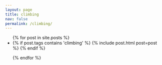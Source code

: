 ```yaml
---
layout: page
title: climbing
nav: false
permalink: /climbing/
---
```


<ul>
  {% for post in site.posts %}
     <li>
         {% if post.tags contains 'climbing' %}
            {% include post.html post=post %}
         {% endif %}
     </li>

{% endfor %}

</ul>
